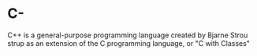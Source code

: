 # C-
C++ is a general-purpose programming language created by Bjarne Strou strup as an extension of the C programming language, or "C with Classes"

